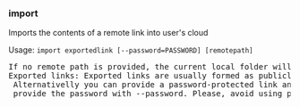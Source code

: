 ### import
Imports the contents of a remote link into user's cloud

Usage: `import exportedlink [--password=PASSWORD] [remotepath]`
<pre>
If no remote path is provided, the current local folder will be used
Exported links: Exported links are usually formed as publiclink#key.
 Alternativelly you can provide a password-protected link and
 provide the password with --password. Please, avoid using passwords containing " or '
</pre>

